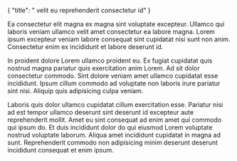 {
  "title": " velit eu reprehenderit consectetur id"
}

Ea consectetur elit magna ex magna sint voluptate excepteur. Ullamco qui laboris veniam ullamco velit amet consectetur ea labore magna. Lorem ipsum excepteur veniam labore consequat sint cupidatat nisi sunt non anim. Consectetur enim ex incididunt et labore deserunt id.

In proident dolore Lorem ullamco proident eu. Ex fugiat cupidatat quis nostrud magna pariatur quis exercitation anim Lorem. Ad sit dolor consectetur commodo. Sint dolore veniam amet ullamco cupidatat esse incididunt. Ipsum cillum commodo ad voluptate non laboris irure pariatur sint nisi. Aliquip quis adipisicing culpa veniam.

Laboris quis dolor ullamco cupidatat cillum exercitation esse. Pariatur nisi ad est tempor ullamco deserunt sint deserunt id excepteur aute reprehenderit mollit. Amet eu sint consequat ad enim amet qui commodo qui ipsum do. Et duis incididunt dolor do qui eiusmod Lorem voluptate nostrud voluptate laborum. Aliqua amet incididunt cupidatat in magna ad sunt. Reprehenderit commodo non adipisicing minim deserunt deserunt incididunt consequat et enim ipsum.